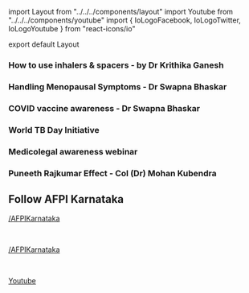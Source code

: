 import Layout from "../../../components/layout"
import Youtube from "../../../components/youtube"
import { IoLogoFacebook, IoLogoTwitter, IoLogoYoutube } from "react-icons/io"

export default Layout

### How to use inhalers & spacers - by Dr Krithika Ganesh

<Youtube id="ROdf8XQiV_Q" />

### Handling Menopausal Symptoms - Dr Swapna Bhaskar

<Youtube id="358TQlUCwLY" />

### COVID vaccine awareness - Dr Swapna Bhaskar

<Youtube id="N5FUqb9-QDg" />


### World TB Day Initiative

<Youtube id="l-VsHI1OMJs" />

### Medicolegal awareness webinar

<Youtube id="ehvSURwCscU" />


### Puneeth Rajkumar Effect - Col (Dr) Mohan Kubendra

<Youtube id="UJRDJ_jOCC8" />

## Follow AFPI Karnataka

<a href="https://twitter.com/AFPIKarnataka"><IoLogoTwitter size={56}/>/AFPIKarnataka</a>

<br/>

<a href="https://facebook.com/AFPIKarnataka"><IoLogoFacebook size={56}/>/AFPIKarnataka</a>

<br/>

<a href="https://www.youtube.com/channel/UCSLo6ov-zltSnUCYzXpP_cg"><IoLogoYoutube size={56}/> Youtube</a>
